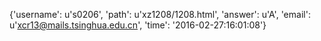 {'username': u's0206', 'path': u'xz1208/1208.html', 'answer': u'A', 'email': u'xcr13@mails.tsinghua.edu.cn', 'time': '2016-02-27:16:01:08'}